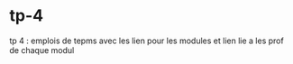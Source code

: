 # tp-4
tp 4 : emplois de tepms avec les lien pour les modules et lien lie  a  les prof de chaque modul

